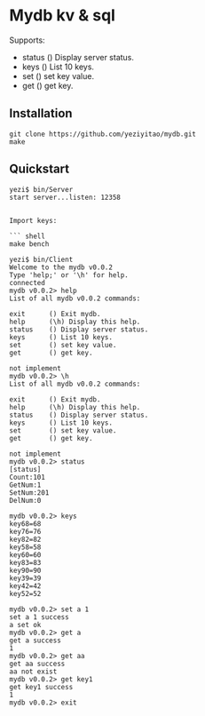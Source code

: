 # Mydb kv & sql

Supports:

- status    () Display server status.
- keys      () List 10 keys.
- set       () set key value.
- get       () get key.

## Installation


``` shell
git clone https://github.com/yeziyitao/mydb.git
make
```

## Quickstart

``` shell
yezi$ bin/Server 
start server...listen: 12358


Import keys:

``` shell
make bench

yezi$ bin/Client
Welcome to the mydb v0.0.2
Type 'help;' or '\h' for help.
connected
mydb v0.0.2> help
List of all mydb v0.0.2 commands:

exit      () Exit mydb.
help      (\h) Display this help.
status    () Display server status.
keys      () List 10 keys.
set       () set key value.
get       () get key.

not implement
mydb v0.0.2> \h
List of all mydb v0.0.2 commands:

exit      () Exit mydb.
help      (\h) Display this help.
status    () Display server status.
keys      () List 10 keys.
set       () set key value.
get       () get key.

not implement
mydb v0.0.2> status
[status]
Count:101
GetNum:1
SetNum:201
DelNum:0

mydb v0.0.2> keys
key68=68
key76=76
key82=82
key58=58
key60=60
key83=83
key90=90
key39=39
key42=42
key52=52

mydb v0.0.2> set a 1
set a 1 success
a set ok
mydb v0.0.2> get a
get a success
1
mydb v0.0.2> get aa
get aa success
aa not exist
mydb v0.0.2> get key1
get key1 success
1
mydb v0.0.2> exit
```
